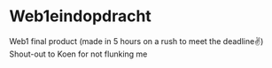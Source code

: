 # Web1eindopdracht
Web1 final product (made in 5 hours on a rush to meet the deadline✌️) Shout-out to Koen for not flunking me 
